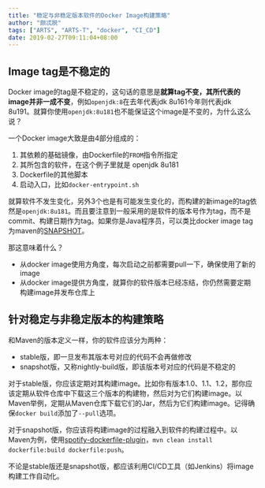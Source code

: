 ```yaml
---
title: "稳定与非稳定版本软件的Docker Image构建策略"
author: "颇忒脱"
tags: ["ARTS", "ARTS-T", "docker", "CI_CD"]
date: 2019-02-27T09:11:04+08:00
---
```


<!--more-->

## Image tag是不稳定的

Docker image的tag是不稳定的，这句话的意思是**就算tag不变，其所代表的image并非一成不变**，例如`openjdk:8`在去年代表jdk 8u161今年则代表jdk 8u191。就算你使用`openjdk:8u181`也不能保证这个image是不变的，为什么这么说？

一个Docker image大致是由4部分组成的：

1. 其依赖的基础镜像，由Dockerfile的`FROM`指令所指定
1. 其所包含的软件，在这个例子里就是 openjdk 8u181
1. Dockerfile的其他脚本
1. 启动入口，比如`docker-entrypoint.sh`

就算软件不发生变化，另外3个也是有可能发生变化的，而构建的新image的tag依然是`openjdk:8u181`。而且要注意到一般采用的是软件的版本号作为tag，而不是commit、构建日期作为tag。如果你是Java程序员，可以类比docker image tag为maven的[SNAPSHOT][maven-version]。

那这意味着什么？

* 从docker image使用方角度，每次启动之前都需要pull一下，确保使用了新的image
* 从docker image提供方角度，就算你的软件版本已经冻结，你仍然需要定期构建image并发布仓库上

## 针对稳定与非稳定版本的构建策略

和Maven的版本定义一样，你的软件应该分为两种：

* stable版，即一旦发布其版本号对应的代码不会再做修改
* snapshot版，又称nightly-build版，即该版本号对应的代码是不稳定的

对于stable版，你应该定期对其构建image。比如你有版本1.0、1.1、1.2，那你应该定期从软件仓库中下载这三个版本的构建物，然后对为它们构建image。以Maven举例，定期从Maven仓库下载它们的Jar，然后为它们构建image。记得确保`docker build`添加了`--pull`选项。

对于snapshot版，你应该将构建image的过程融入到软件的构建过程中。以Maven为例，使用[spotify-dockerfile-plugin][spotify-dockerfile-plugin]，`mvn clean install dockerfile:build dockerfile:push`。

不论是stable版还是snapshot版，都应该利用CI/CD工具（如Jenkins）将image构建工作自动化。

[maven-version]: https://maven.apache.org/guides/getting-started/index.html#What_is_a_SNAPSHOT_version
[gitflow]: https://www.atlassian.com/git/tutorials/comparing-workflows/gitflow-workflow
[spotify-dockerfile-plugin]: https://github.com/spotify/dockerfile-maven